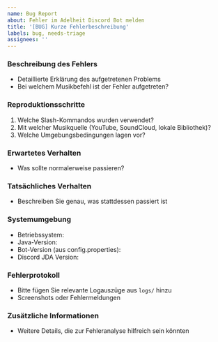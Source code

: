 ```yaml
---
name: Bug Report
about: Fehler im Adelheit Discord Bot melden
title: '[BUG] Kurze Fehlerbeschreibung'
labels: bug, needs-triage
assignees: ''
---
```


### Beschreibung des Fehlers
- Detaillierte Erklärung des aufgetretenen Problems
- Bei welchem Musikbefehl ist der Fehler aufgetreten?

### Reproduktionsschritte
1. Welche Slash-Kommandos wurden verwendet?
2. Mit welcher Musikquelle (YouTube, SoundCloud, lokale Bibliothek)?
3. Welche Umgebungsbedingungen lagen vor?

### Erwartetes Verhalten
- Was sollte normalerweise passieren?

### Tatsächliches Verhalten
- Beschreiben Sie genau, was stattdessen passiert ist

### Systemumgebung
- Betriebssystem:
- Java-Version:
- Bot-Version (aus config.properties):
- Discord JDA Version:

### Fehlerprotokoll
- Bitte fügen Sie relevante Logauszüge aus `logs/` hinzu
- Screenshots oder Fehlermeldungen

### Zusätzliche Informationen
- Weitere Details, die zur Fehleranalyse hilfreich sein könnten